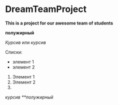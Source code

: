 # DreamTeamProject
**This is a project for our awesome team of students** 

__полужирный__

*Курсив* или _курсив_

Списки:

* элемент 1
* элемент 2
1. Элемент 1
2. Элемент 2
3. 
_курсив **полужирный_



